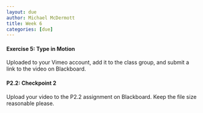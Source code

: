 ```yaml
---
layout: due
author: Michael McDermott
title: Week 6
categories: [due]
---
```

#### Exercise 5: Type in Motion
Uploaded to your Vimeo account, add it to the class group, and submit a link to the video on Blackboard.

#### P2.2: Checkpoint 2
Upload your video to the P2.2 assignment on Blackboard. Keep the file size reasonable please.
